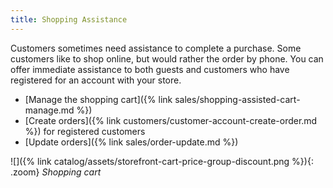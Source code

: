 ```yaml
---
title: Shopping Assistance
---
```


Customers sometimes need assistance to complete a purchase. Some customers like to shop online, but would rather the order by phone. You can offer immediate assistance to both guests and customers who have registered for an account with your store.

- [Manage the shopping cart]({% link sales/shopping-assisted-cart-manage.md %})
- [Create orders]({% link customers/customer-account-create-order.md %}) for registered customers
- [Update orders]({% link sales/order-update.md %})

![]({% link catalog/assets/storefront-cart-price-group-discount.png %}){: .zoom}
_Shopping cart_
